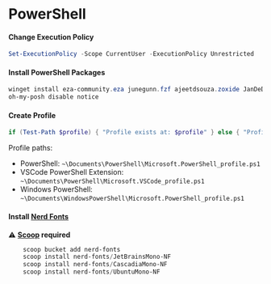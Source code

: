 # PowerShell

#### Change Execution Policy

```powershell
Set-ExecutionPolicy -Scope CurrentUser -ExecutionPolicy Unrestricted
```

#### Install PowerShell Packages

```powershell
winget install eza-community.eza junegunn.fzf ajeetdsouza.zoxide JanDeDobbeleer.OhMyPosh Microsoft.PowerShell --source winget --accept-package-agreements --accept-source-agreements
oh-my-posh disable notice
```

#### Create Profile

```powershell
if (Test-Path $profile) { "Profile exists at: $profile" } else { "Profile does not exist. Creating..."; New-Item -Path $profile -Type File -Force; "Profile created at: $profile" }
```
Profile paths:
- PowerShell: ``~\Documents\PowerShell\Microsoft.PowerShell_profile.ps1``
- VSCode PowerShell Extension: ``~\Documents\PowerShell\Microsoft.VSCode_profile.ps1``
- Windows PowerShell: ``~\Documents\WindowsPowerShell\Microsoft.PowerShell_profile.ps1``

#### Install [Nerd Fonts](https://www.nerdfonts.com/)
⚠️ **[Scoop](https://github.com/fahim-ahmed05/dotfiles/blob/main/docs/windows.md#install-scoop) required**
```PowerShell
    scoop bucket add nerd-fonts
    scoop install nerd-fonts/JetBrainsMono-NF
    scoop install nerd-fonts/CascadiaMono-NF
    scoop install nerd-fonts/UbuntuMono-NF
```


